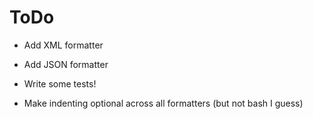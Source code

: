 # ToDo

* Add XML formatter

* Add JSON formatter

* Write some tests!

* Make indenting optional across all formatters (but not bash I guess)
